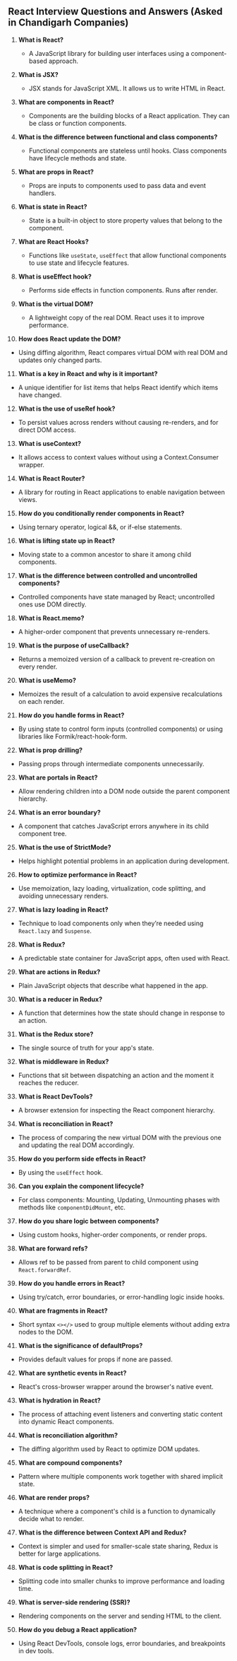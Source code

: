 ## React Interview Questions and Answers (Asked in Chandigarh Companies)

1. **What is React?**
   - A JavaScript library for building user interfaces using a component-based approach.

2. **What is JSX?**
   - JSX stands for JavaScript XML. It allows us to write HTML in React.

3. **What are components in React?**
   - Components are the building blocks of a React application. They can be class or function components.

4. **What is the difference between functional and class components?**
   - Functional components are stateless until hooks. Class components have lifecycle methods and state.

5. **What are props in React?**
   - Props are inputs to components used to pass data and event handlers.

6. **What is state in React?**
   - State is a built-in object to store property values that belong to the component.

7. **What are React Hooks?**
   - Functions like `useState`, `useEffect` that allow functional components to use state and lifecycle features.

8. **What is useEffect hook?**
   - Performs side effects in function components. Runs after render.

9. **What is the virtual DOM?**
   - A lightweight copy of the real DOM. React uses it to improve performance.

10. **How does React update the DOM?**
   - Using diffing algorithm, React compares virtual DOM with real DOM and updates only changed parts.

11. **What is a key in React and why is it important?**
   - A unique identifier for list items that helps React identify which items have changed.

12. **What is the use of useRef hook?**
   - To persist values across renders without causing re-renders, and for direct DOM access.

13. **What is useContext?**
   - It allows access to context values without using a Context.Consumer wrapper.

14. **What is React Router?**
   - A library for routing in React applications to enable navigation between views.

15. **How do you conditionally render components in React?**
   - Using ternary operator, logical &&, or if-else statements.

16. **What is lifting state up in React?**
   - Moving state to a common ancestor to share it among child components.

17. **What is the difference between controlled and uncontrolled components?**
   - Controlled components have state managed by React; uncontrolled ones use DOM directly.

18. **What is React.memo?**
   - A higher-order component that prevents unnecessary re-renders.

19. **What is the purpose of useCallback?**
   - Returns a memoized version of a callback to prevent re-creation on every render.

20. **What is useMemo?**
   - Memoizes the result of a calculation to avoid expensive recalculations on each render.

21. **How do you handle forms in React?**
   - By using state to control form inputs (controlled components) or using libraries like Formik/react-hook-form.

22. **What is prop drilling?**
   - Passing props through intermediate components unnecessarily.

23. **What are portals in React?**
   - Allow rendering children into a DOM node outside the parent component hierarchy.

24. **What is an error boundary?**
   - A component that catches JavaScript errors anywhere in its child component tree.

25. **What is the use of StrictMode?**
   - Helps highlight potential problems in an application during development.

26. **How to optimize performance in React?**
   - Use memoization, lazy loading, virtualization, code splitting, and avoiding unnecessary renders.

27. **What is lazy loading in React?**
   - Technique to load components only when they’re needed using `React.lazy` and `Suspense`.

28. **What is Redux?**
   - A predictable state container for JavaScript apps, often used with React.

29. **What are actions in Redux?**
   - Plain JavaScript objects that describe what happened in the app.

30. **What is a reducer in Redux?**
   - A function that determines how the state should change in response to an action.

31. **What is the Redux store?**
   - The single source of truth for your app's state.

32. **What is middleware in Redux?**
   - Functions that sit between dispatching an action and the moment it reaches the reducer.

33. **What is React DevTools?**
   - A browser extension for inspecting the React component hierarchy.

34. **What is reconciliation in React?**
   - The process of comparing the new virtual DOM with the previous one and updating the real DOM accordingly.

35. **How do you perform side effects in React?**
   - By using the `useEffect` hook.

36. **Can you explain the component lifecycle?**
   - For class components: Mounting, Updating, Unmounting phases with methods like `componentDidMount`, etc.

37. **How do you share logic between components?**
   - Using custom hooks, higher-order components, or render props.

38. **What are forward refs?**
   - Allows ref to be passed from parent to child component using `React.forwardRef`.

39. **How do you handle errors in React?**
   - Using try/catch, error boundaries, or error-handling logic inside hooks.

40. **What are fragments in React?**
   - Short syntax `<></>` used to group multiple elements without adding extra nodes to the DOM.

41. **What is the significance of defaultProps?**
   - Provides default values for props if none are passed.

42. **What are synthetic events in React?**
   - React's cross-browser wrapper around the browser's native event.

43. **What is hydration in React?**
   - The process of attaching event listeners and converting static content into dynamic React components.

44. **What is reconciliation algorithm?**
   - The diffing algorithm used by React to optimize DOM updates.

45. **What are compound components?**
   - Pattern where multiple components work together with shared implicit state.

46. **What are render props?**
   - A technique where a component's child is a function to dynamically decide what to render.

47. **What is the difference between Context API and Redux?**
   - Context is simpler and used for smaller-scale state sharing, Redux is better for large applications.

48. **What is code splitting in React?**
   - Splitting code into smaller chunks to improve performance and loading time.

49. **What is server-side rendering (SSR)?**
   - Rendering components on the server and sending HTML to the client.

50. **How do you debug a React application?**
   - Using React DevTools, console logs, error boundaries, and breakpoints in dev tools.

